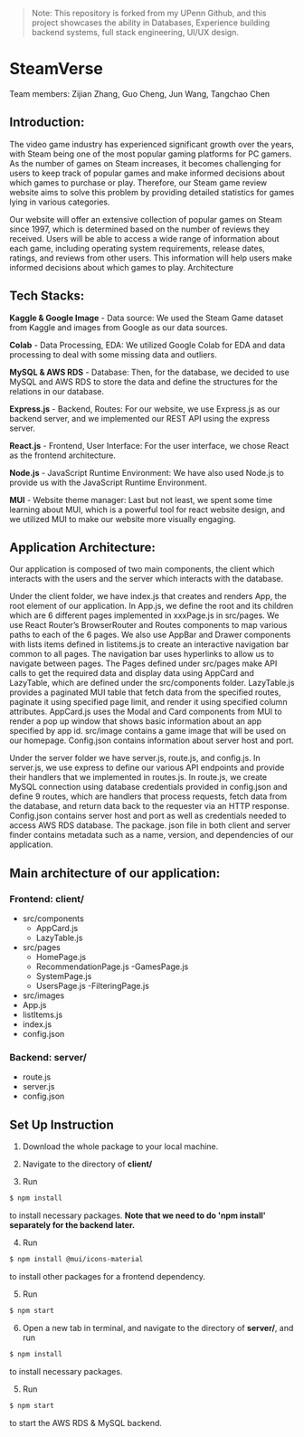 > Note: This repository is forked from my UPenn Github, and this project showcases the ability in Databases, Experience building backend systems, full stack engineering, UI/UX design.

# SteamVerse

Team members: Zijian Zhang, Guo Cheng, Jun Wang, Tangchao Chen

## Introduction: 

The video game industry has experienced significant growth over the years, with Steam being one of the most popular gaming platforms for PC gamers. As the number of games on Steam increases, it becomes challenging for users to keep track of popular games and make informed decisions about which games to purchase or play. Therefore, our Steam game review website aims to solve this problem by providing detailed statistics for games lying in various categories.

Our website will offer an extensive collection of popular games on Steam since 1997, which is determined based on the number of reviews they received. Users will be able to access a wide range of information about each game, including operating system requirements, release dates, ratings, and reviews from other users. This information will help users make informed decisions about which games to play.
Architecture

## Tech Stacks:
**Kaggle & Google Image** - Data source: We used the Steam Game dataset from Kaggle and images from Google as our data sources.

**Colab** - Data Processing, EDA: We utilized Google Colab for EDA and data processing to deal with some missing data and outliers.

**MySQL & AWS RDS** - Database: Then, for the database, we decided to use MySQL and AWS RDS to store the data and define the structures for the relations in our database.

**Express.js** - Backend, Routes: For our website, we use Express.js as our backend server, and we implemented our REST API using the express server.

**React.js** - Frontend, User Interface: For the user interface, we chose React as the frontend architecture.

**Node.js** - JavaScript Runtime Environment: We have also used Node.js to provide us with the JavaScript Runtime Environment.

**MUI** - Website theme manager: Last but not least, we spent some time learning about MUI, which is a powerful tool for react website design, and we utilized MUI to make our website more visually engaging.

## Application Architecture:
Our application is composed of two main components, the client which interacts with the users and the server which interacts with the database.

Under the client folder, we have index.js that creates and renders App, the root element of our application. In App.js, we define the root and its children which are 6 different pages implemented in xxxPage.js in src/pages. We use React Router’s BrowserRouter and Routes components to map various paths to each of the 6 pages. We also use AppBar and Drawer components with lists items defined in listitems.js to create an interactive navigation bar common to all pages. The navigation bar uses hyperlinks to allow us to navigate between pages. The Pages defined under src/pages make API calls to get the required data and display data using AppCard and LazyTable, which are defined under the src/components folder. LazyTable.js provides a paginated MUI table that fetch data from the specified routes, paginate it using specified page limit, and render it using specified column attributes. AppCard.js uses the Modal and Card components from MUI to render a pop up window that shows basic information about an app specified by app id. src/image contains a game image that will be used on our homepage. Config.json contains information about server host and port.

Under the server folder we have server.js, route.js, and config.js. In server.js, we use express to define our various API endpoints and provide their handlers that we implemented in routes.js. In route.js, we create MySQL connection using database credentials provided in config.json and define 9 routes, which are handlers that process requests, fetch data from the database, and return data back to the requester via an HTTP response. Config.json contains server host and port as well as credentials needed to access AWS RDS database.
The package. json file in both client and server finder contains metadata such as a name, version, and dependencies of our application. 

## Main architecture of our application:
### Frontend: **client/**
- src/components
	- AppCard.js
	- LazyTable.js
- src/pages
	- HomePage.js
	- RecommendationPage.js
	-GamesPage.js
	- SystemPage.js
	- UsersPage.js
	-FilteringPage.js
- src/images
- App.js
- listItems.js
- index.js
- config.json

### Backend: **server/**
- route.js
- server.js
- config.json

## Set Up Instruction

1. Download the whole package to your local machine.

2. Navigate to the directory of **client/**

3. Run

```sh
$ npm install
```
to install necessary packages.  **Note that we need to do 'npm install' separately for the backend later.**

4. Run

```sh
$ npm install @mui/icons-material
```
to install other packages for a frontend dependency.

5. Run

```sh
$ npm start
```

6. Open a new tab in terminal, and navigate to the directory of **server/**, and run

```sh
$ npm install
```
to install necessary packages.

5. Run

```sh
$ npm start
```
to start the AWS RDS & MySQL backend.

